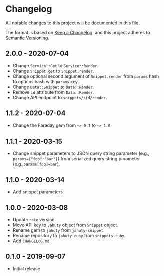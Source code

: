 # Changelog

All notable changes to this project will be documented in this file.

The format is based on [Keep a Changelog](https://keepachangelog.com/en/1.0.0/),
and this project adheres to [Semantic Versioning](https://semver.org/spec/v2.0.0.html).

## 2.0.0 - 2020-07-04

- Change `Service::Get` to `Service::Render`.
- Change `Snippet.get` to `Snippet.render`.
- Change optional second argument of `Snippet.render` from `params` hash to options hash with `params` key.
- Change `Data::Snippet` to `Data::Render`.
- Remove `id` attribute from `Data::Render`.
- Change API endpoint to `snippets/:id/render`.

## 1.1.2 - 2020-07-04

- Change the Faraday gem from `~> 0.1` to `~> 1.0`.

## 1.1.1 - 2020-03-15

- Change snippet parameters to JSON query string parameter (e.g., `params={"foo":"bar"}`) from serialized query string parameter (e.g.,`params[foo]=bar`).

## 1.1.0 - 2020-03-14

- Add snippet parameters.

## 1.0.0 - 2020-03-08

- Update `rake` version.
- Move API key to `Jahuty` object from `Snippet` object.
- Rename gem to `jahuty` from `jahuty-snippet`.
- Rename repository to `jahuty-ruby` from `snippets-ruby`.
- Add `CHANGELOG.md`.

## 0.1.0 - 2019-09-07

- Initial release
